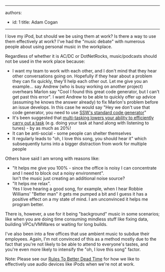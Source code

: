 

---
authors:
  - id: 1
    title: Adam Cogan
---




<span class='intro'> <p>
                    I love my iPod, but should we be using them
                    at work? Is there a way to use them effectively at work? I've had the &quot;music debate&quot;
                    with numerous people about using personal music in the workplace.
                </p> </span>

<p>
                    Regardless of whether it is AC/DC or DotNetRocks, music/podcasts should not be used in the work place because&#58;
                </p>
                <ul>
                    <li>I want my team to work with each other, and I don't mind that they hear other conversations
                        going on. Hopefully if they hear about a problem they can fix quickly, they'll help
                        each other out. Let me give you an example... say Andrew (who is busy working on
                        another project) overhears Marlon say &quot;Cool I found this great code generator, but
                        I can't get past this error&quot;. I want Andrew to be able to quickly offer up advice
                        (assuming he knows the answer already) to fix Marlon's problem before an issue develops.
                        In this case he would say &quot;Hey we don't use that code generator, you need to use
                        <a href="http&#58;//www.ssw.com.au/ssw/Standards/DeveloperGeneral/netTools.aspx">SSW's standard code generator</a>&quot;
                    </li>
                    <li>It's been suggested that <a href="http&#58;//www.codinghorror.com/blog/2006/09/the-multi-tasking-myth.html" class="external" target="_blank">multi-tasking lowers your ability to efficiently
                        carry out a task</a> (e.g. doing your task at hand along with listening to tunes)
                        - by as much as 20%! </li>
                    <li>It can be anti-social - some people can shelter themselves </li>
                    <li>It regularly leads to &quot;oh, I love this song, you should hear it&quot; which subsequently
                        turns into a bigger distraction from work for multiple people </li>
                </ul>
                <p>
                    Others have said I am wrong with reasons like&#58;
                </p>
                <ul>
                    <li>&quot;It helps me give you 100% - since the office is noisy I can concentrate and I need
                        to block out a noisy environment&quot;.
                        <br>
                        Isn't the music just creating an additional noise source? </li>
                    <li>&quot;It helps me relax&quot;.
                        <br>
                        Yes I love hearing a good song, for example, when I hear Robbie Williams' &quot;Better
                        man&quot; it gets me pumped a bit and I guess it has a positive effect on a my state
                        of mind. I am unconvinced it helps me program better. </li>
                </ul>
                <p>
                    There is, however, a use for it being &quot;background&quot; music in some scenarios; like
                    when you are doing time consuming mindless stuff like fixing data, building VPCs/VMWares
                    or waiting for long builds.
                </p>
                <p>
                    I've also been into a few offices that use ambient music to subdue their employees.
                    Again, I'm not convinced of this as a method mostly due to the fact that you're not
                    likely to be able to attend to everyone's tastes, and you're even more likely to
                    intensify the &quot;oh, I love this song&quot; factor.​
                </p>
                <p>
                    Note&#58; Please see our <a href="http&#58;//www.ssw.com.au/ssw/Standards/Rules/RulesToBetterDeadTime.aspx#AudioDevice">Rules To Better
                        Dead Time</a> for how we like to effectively use audio devices like iPods when we're not at work.
                </p>



